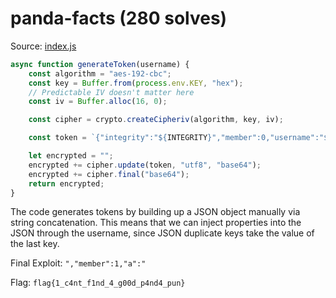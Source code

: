 # panda-facts (280 solves)

Source: [index.js](index.js)

```js
async function generateToken(username) {
	const algorithm = "aes-192-cbc";
	const key = Buffer.from(process.env.KEY, "hex");
	// Predictable IV doesn't matter here
	const iv = Buffer.alloc(16, 0);

	const cipher = crypto.createCipheriv(algorithm, key, iv);

	const token = `{"integrity":"${INTEGRITY}","member":0,"username":"${username}"}`;

	let encrypted = "";
	encrypted += cipher.update(token, "utf8", "base64");
	encrypted += cipher.final("base64");
	return encrypted;
}
```

The code generates tokens by building up a JSON object manually via string concatenation. This means that we can inject properties into the JSON through the username, since JSON duplicate keys take the value of the last key.

Final Exploit: `","member":1,"a":"`

Flag: `flag{1_c4nt_f1nd_4_g00d_p4nd4_pun}`
